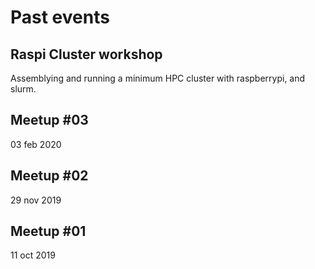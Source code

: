 # Past events
## Raspi Cluster workshop
Assemblying and running a minimum HPC cluster with raspberrypi, and slurm.

## Meetup #03
03 feb 2020
## Meetup #02
29 nov 2019
## Meetup #01
11 oct 2019
